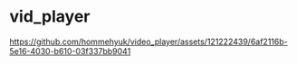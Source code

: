 # vid_player



https://github.com/hommehyuk/video_player/assets/121222439/6af2116b-5e16-4030-b610-03f337bb9041

